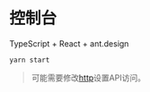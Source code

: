 # 控制台

TypeScript + React + ant.design

```
yarn start
```

> 可能需要修改[http](src/util/http.ts)设置API访问。